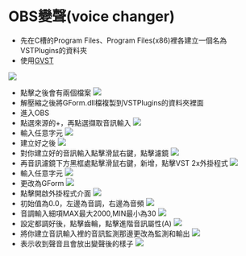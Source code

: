 # OBS變聲(voice changer)
- 先在C槽的Program Files、Program Files(x86)裡各建立一個名為VSTPlugins的資料夾
- 使用[GVST](https://www.gvst.co.uk/beta.htm)

![](https://i.imgur.com/iK4EXPH.png)

- 點擊之後會有兩個檔案
![](https://i.imgur.com/b1P6tZ4.png)
- 解壓縮之後將GForm.dll檔複製到VSTPlugins的資料夾裡面
- 進入OBS
- 點選來源的+，再點選擷取音訊輸入
![](https://i.imgur.com/vWjjiZt.png)
- 輸入任意字元
![](https://i.imgur.com/GGrXmBt.png)
- 建立好之後
![](https://i.imgur.com/4GSsgMB.png)
- 對你建立好的音訊輸入點擊滑鼠右鍵，點擊濾鏡
![](https://i.imgur.com/AuqRCnS.png)
- 再音訊濾鏡下方黑框處點擊滑鼠右鍵，新增，點擊VST 2x外掛程式
![](https://i.imgur.com/eKnDCbT.png)
- 輸入任意字元
![](https://i.imgur.com/UFnmgKv.png)
- 更改為GForm
![](https://i.imgur.com/19tWH6X.png)
- 點擊開啟外掛程式介面
![](https://i.imgur.com/eElX54S.png)
- 初始值為0.0，左邊為音調，右邊為音頻
![](https://i.imgur.com/pX2LWx1.png)
- 音調輸入細項MAX最大2000,MIN最小為30
![](https://i.imgur.com/UvlqBiq.png)
- 設定都調好後，點擊齒輪，點擊進階音訊屬性(A)
![](https://i.imgur.com/BLiNegr.png)
- 將你建立音訊輸入裡的音訊監測那邊更改為監測和輸出
![](https://i.imgur.com/UJeWgac.png)
- 表示收到聲音且會放出變聲後的樣子
![](https://i.imgur.com/UVWlivY.png)







